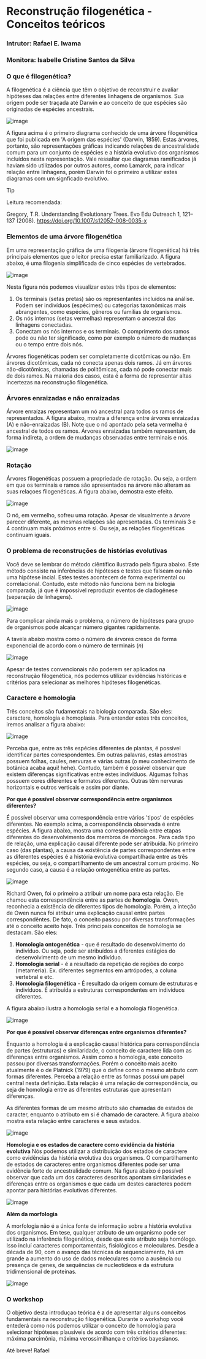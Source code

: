 # Reconstrução filogenética - Conceitos teóricos
### Intrutor: Rafael E. Iwama
### Monitora: Isabelle Cristine Santos da Silva

### O que é filogenética?

A filogenética é a ciência que têm o objetivo de reconstruir e avaliar hipóteses das relações entre diferentes linhagens de organismos. Sua origem pode ser traçada até Darwin e ao conceito de que espécies são originadas de espécies ancestrais.

![image](https://github.com/user-attachments/assets/2bbe3f13-cca8-4520-a2c8-3f335473e6b1)

A figura acima é o primeiro diagrama conhecido de uma árvore filogenética que foi publicada em 'A origem das espécies' (Darwin, 1859). Estas árvores, portanto, são representações gráficas indicando relações de ancestralidade comum para um conjunto de espécies e a história evolutivo dos organismos incluídos nesta representação. Vale ressaltar que diagramas ramificados já haviam sido utilizados por outros autores, como Lamarck, para indicar relação entre linhagens, porém Darwin foi o primeiro a utilizar estes diagramas com um signficado evolutivo.

> [!TIP]
> Leitura recomendada:
> 
> Gregory, T.R. Understanding Evolutionary Trees. Evo Edu Outreach 1, 121–137 (2008). https://doi.org/10.1007/s12052-008-0035-x

### Elementos de uma árvore filogenética


Em uma representação gráfica de uma filogenia (árvore filogenética) há três principais elementos que o leitor precisa estar familiarizado. A figura abaixo, é uma filogenia simplificada de cinco espécies de vertebrados.

![image](https://github.com/user-attachments/assets/2f9e77d2-5e9c-4525-9e95-c56790b14767)

Nesta figura nós podemos visualizar estes três tipos de elementos:
1. Os terminais (setas pretas) são os representantes incluídos na análise. Podem ser indivíduos (espécimes) ou categorias taxonômicas mais abrangentes, como espécies, gêneros ou famílias de organismos.
2. Os nós internos (setas vermelhas) representam o ancestral das linhagens conectadas.
3. Conectam os nós internos e os terminais. O comprimento dos ramos pode ou não ter significado, como por exemplo o número de mudanças ou o tempo entre dois nós.

Árvores fiogenéticas podem ser completamente dicotômicas ou não. Em árvores dicotômicas, cada nó conecta apenas dois ramos. Já em árvores não-dicotômicas, chamadas de politômicas, cada nó pode conectar mais de dois ramos. Na maioria dos casos, esta é a forma de representar altas incertezas na reconstrução filogenética.


### Árvores enraizadas e não enraizadas
Árvore enraízas representam um nó ancestral para todos os ramos de representados. A figura abaixo, mostra a diferença entre árvores enraizadas (A) e não-enraizadas (B). Note que o nó apontado pela seta vermelha é ancestral de todos os ramos. Árvores enraizadas também representam, de forma indireta, a ordem de mudanças observadas entre terminais e nós.

![image](https://github.com/user-attachments/assets/f117c5a8-930c-4f16-acb6-500fc6eb1347)


### Rotação
Árvores filogenéticas possuem a propriedade de rotação. Ou seja, a ordem em que os terminais e ramos são apresentados na árvore não alteram as suas relaçoes filogenéticas. A figura abaixo, demostra este efeito. 

![image](https://github.com/user-attachments/assets/5bf61960-1952-4560-9180-a2ea8f85ca19)

O nó, em vermelho, sofreu uma rotação. Apesar de visualmente a árvore parecer diferente, as mesmas relações são apresentadas. Os terminais 3 e 4 continuam mais próximos entre si. Ou seja, as relações filogenéticas continuam iguais.

### O problema de reconstruções de histórias evolutivas


Você deve se lembrar do método ciêntífico ilustrado pela figura abaixo. Este método consiste na inferências de hipóteses e testes que falseam ou não uma hipótese incial. Estes testes acontecem de forma experimental ou correlacional. Contudo, este método não funciona bem na biologia comparada, já que é impossível reproduzir eventos de cladogênese (separação de linhagens). 


![image](https://github.com/user-attachments/assets/cafd5186-b06e-449d-becd-dea899cbfdce)

Para complicar ainda mais o problema, o número de hipóteses para grupo de organismos pode alcançar número gigantes rapidamente.

A tavela abaixo mostra como o número de árvores cresce de forma exponencial de acordo com o número de terminais (_n_)

![image](https://github.com/user-attachments/assets/51bd8771-bcb9-406e-9ff3-91270f81805d)

Apesar de testes convencionais não poderem ser aplicados na reconstrução filogenética, nós podemos utilizar evidências históricas e critérios para selecionar as melhores hipóteses filogenéticas.

### Caractere e homologia
Três conceitos são fudamentais na biologia comparada. São eles: caractere, homologia e homoplasia. Para entender estes três conceitos, iremos analisar a figura abaixo:

![image](https://github.com/user-attachments/assets/494ca375-55cd-4eed-9421-8c8563170183)

Perceba que, entre as três espécies diferentes de plantas, é possivel identificar partes correspondentes. Em outras palavras, estas amostras possuem folhas, caules, nervuras e várias outras (o meu conhecimento de botânica acaba aqui! hehe). Contudo, também é possível observar que existem diferenças significativas entre estes indivíduos. Algumas folhas possuem cores diferentes e formatos diferentes. Outras têm nervuras horizontais e outros verticais e assim por diante. 

**Por que é possível observar correspondência entre organismos diferentes?**

É possível observar uma correspondência entre vários 'tipos' de espécies diferentes. No exemplo acima, a correspondência observada é entre espécies. A figura abaixo, mostra uma correspondência entre etapas diferentes do desenvolvimento dos membros de morcegos. Para cada tipo de relação, uma explicação causal diferente pode ser atribuída. No primeiro caso (das plantas), a causa da existência de partes correspondentes entre as diferentes espécies é a história evolutiva compartilhada entre as três espécies, ou seja, o compartilhamento de um ancestral comum próximo. No segundo caso, a causa é a relação ontogenética entre as partes.

![image](https://github.com/user-attachments/assets/ce2f8700-3ad5-4af7-87e6-dfa308201e26)

Richard Owen, foi o primeiro a atribuir um nome para esta relação. Ele chamou esta correspondência entre as partes de **homologia**. Owen, reconhecia a existência de diferentes tipos de homologia. Porém, a inteção de Owen nunca foi atribuir uma explicação causal entre partes correspondêntes. De fato, o conceito passou por diversas transformações até o conceito aceito hoje. Três principais conceitos de homologia se destacam. São eles:
1. **Homologia ontogenética** - que é resultado do desenvolvimento do indivíduo. Ou seja, pode ser atribuídos a diferentes estágios do desenvolvimento de um mesmo indivíduo.
2. **Homologia serial** - é a resultado da repetição de regiões do corpo (metameria). Ex. diferentes segmentos em artrópodes, a coluna vertebral e etc.
3. **Homologia filogenética** - É resultado da origem comum de estruturas e indivíduos. É atribuída a estruturas correspondentes em indivíduos diferentes.

A figura abaixo ilustra a homologia serial e a homologia filogenética.

![image](https://github.com/user-attachments/assets/78d6badd-93dd-49c7-8ee8-ec661b8cfe49)

**Por que é possível observar diferenças entre organismos diferentes?**

Enquanto a homologia é a explicação causal histórica para correspondência de partes (estruturas) e similaridade, o conceito de caractere lida com as diferenças entre organismos. Assim como a homologia, este conceito passou por diversas transformações. Porém o conceito mais aceito atualmente é o de Platnick (1979) que o define como o mesmo atributo com formas diferentes. Perceba a relação entre as formas possui um papel central nesta definição. Esta relação é uma relação de correspondência, ou seja de homologia entre as diferentes estruturas que apresentam diferenças.

As diferentes formas de um mesmo atributo são chamadas de estados de caracter, enquanto o atributo em si é chamado de caractere. A figura abaixo mostra esta relação entre caracteres e seus estados.

![image](https://github.com/user-attachments/assets/1bbe0ffc-b79f-478b-b21e-c44668fe9970)


**Homologia e os estados de caractere como evidência da história evolutiva**
Nós podemos utilizar a distribuição dos estados de caractere como evidências da história evolutiva dos organismos. O compartilhamento de estados de caracteres entre organismos diferentes pode ser uma evidência forte de ancestralidade comum. Na figura abaixo é possível observar que cada um dos caracteres descritos apontam similaridades e diferenças entre os organismos e que cada um destes caracteres podem apontar para histórias evolutivas diferentes.

![image](https://github.com/user-attachments/assets/b171761b-634d-4465-8911-9cddfe41f14a)


**Além da morfologia**

A morfologia não é a única fonte de informação sobre a história evolutiva dos organismos. Em tese, qualquer atríbuto de um organismo pode ser utilizado na inferência filogenética, desde que este atributo seja homólogo. Isso incluí caracteres comportamentais, fisiológicos e moleculares. Desde a década de 90, com o avanço das técnicas de sequenciamento, há um grande a aumento do uso de dados moleculares como a ausência ou presença de genes, de sequências de nucleotídeos e da estrutura tridimensional de proteínas.

![image](https://github.com/user-attachments/assets/8113f0e0-e6c8-4898-9154-f27abb032367)


### O workshop

O objetivo desta introduçao teórica é a de apresentar alguns conceitos fundamentais na reconstrução filogenética. Durante o workshop você entederá como nós podemos utilizar o conceito de homologia para selecionar hipóteses plausíveis de acordo com três critérios diferentes: máxima parcimônia, máxima verossimilhança e critérios bayesianos.

Até breve!
Rafael





